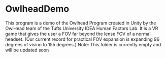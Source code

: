 # OwlheadDemo
This program is a demo of the Owlhead Program created in Unity by the OwlHead team of the Tufts University IDEA Human Factors Lab. It is a VR game that gives the user a FOV far beyond the lense FOV of a normal headset. (Our current record for practical FOV expansion is expanding 96 degrees of vision to 155 degrees.)
Note: This folder is currently empty and will be updated soon
